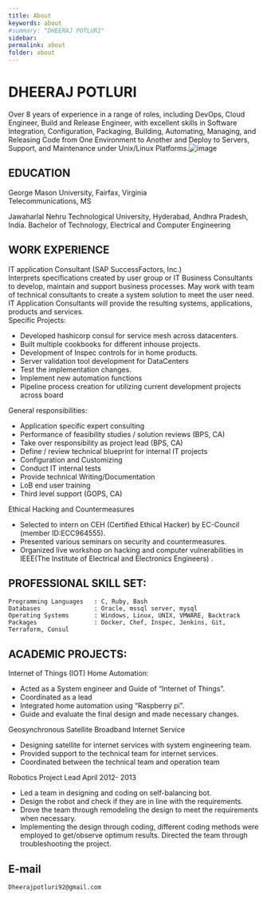 ```yaml
---
title: About
keywords: about
#summary: "DHEERAJ POTLURI"
sidebar: 
permalink: about
folder: about
---
```

# DHEERAJ POTLURI

Over 8 years of experience in a range of roles, including DevOps, Cloud Engineer, Build and Release Engineer, with excellent skills in Software Integration, Configuration, Packaging, Building, Automating, Managing, and Releasing Code from One Environment to Another and Deploy to Servers, Support, and Maintenance under Unix/Linux Platforms.![image](https://github.com/potluridheeraj/potluridheeraj.github.io/assets/15670524/835c7147-6c68-4a95-8c82-fe3a17058978)



## EDUCATION
George Mason University, Fairfax, Virginia	
Telecommunications, MS

Jawaharlal Nehru Technological University, Hyderabad, Andhra Pradesh, India.
Bachelor of Technology, Electrical and Computer Engineering

## WORK EXPERIENCE

IT application Consultant (SAP SuccessFactors, Inc.)    
Interprets specifications created by user group or IT Business Consultants to develop, maintain and support business processes. May work with team of technical consultants to create a system solution to meet the user need. IT Application Consultants will provide the resulting systems, applications, products and services.      
   Specific Projects:
   * Developed hashicorp consul for service mesh across datacenters.
   * Built multiple  cookbooks for different inhouse projects.
   * Development of Inspec controls for in home products. 
   * Server validation tool development for DataCenters
   * Test the implementation changes.
   * Implement new automation functions
   * Pipeline process creation for utilizing current development projects across board       
       
   General responsibilities:
   * Application specific expert consulting
   * Performance of feasibility studies / solution reviews (BPS, CA)
   * Take over responsibility as project lead (BPS, CA)
   * Define / review technical blueprint for internal IT projects
   * Configuration and Customizing
   * Conduct IT internal tests
   * Provide technical Writing/Documentation
   * LoB end user training
   * Third level support (GOPS, CA)

Ethical Hacking and Countermeasures
   * Selected to intern on CEH (Certified Ethical Hacker) by EC-Council (member ID:ECC964555).
   * Presented various seminars on security and countermeasures.
   * Organized live workshop on hacking and computer vulnerabilities in IEEE(The Institute of Electrical and Electronics Engineers) .

## PROFESSIONAL SKILL SET:
    Programming Languages   : C, Ruby, Bash 
    Databases               : Oracle, mssql server, mysql
    Operating Systems       : Windows, Linux, UNIX, VMWARE, Backtrack
    Packages                : Docker, Chef, Inspec, Jenkins, Git, Terraform, Consul


## ACADEMIC PROJECTS:

Internet of Things (IOT) Home Automation:
   * Acted as a System engineer and Guide of “Internet of Things”.
   * Coordinated as a lead 
   * Integrated home automation using “Raspberry pi”.
   * Guide and evaluate the final design and made necessary changes.

Geosynchronous Satellite Broadband Internet Service		
   * Designing satellite for internet services with system engineering team.
   * Provided support to the technical team for internet services.
   * Coordinated between the technical team and operation team

Robotics Project Lead									April 2012- 2013
   * Led a team in designing and coding on self-balancing bot. 
   * Design the robot and check if they are in line with the requirements. 
   * Drove the team through remodeling the design to meet the requirements when necessary. 
   * Implementing the design through coding, different coding methods were employed to get/observe optimum results. Directed the team through troubleshooting the project.  

## E-mail
    Dheerajpotluri92@gmail.com
